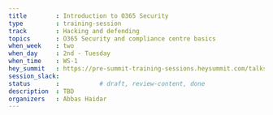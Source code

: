 ```yaml
---
title        : Introduction to O365 Security
type         : training-session
track        : Hacking and defending
topics       : O365 Security and compliance centre basics
when_week    : two
when_day     : 2nd - Tuesday
when_time    : WS-1
hey_summit   : https://pre-summit-training-sessions.heysummit.com/talks/o365-security-anti-phishing-best-practises-and-demo-5pm-bst/
session_slack:
status       :           # draft, review-content, done
description  : TBD
organizers   : Abbas Haidar
---
```

